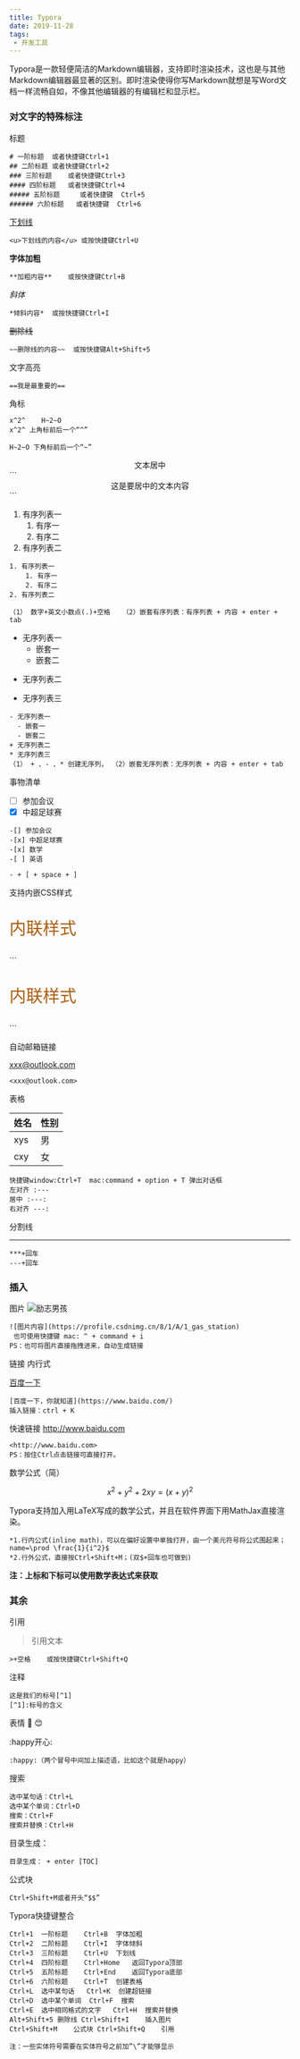 ```yaml
---
title: Typora
date: 2019-11-28
tags:
 - 开发工具
---
```


Typora是一款轻便简洁的Markdown编辑器，支持即时渲染技术，这也是与其他Markdown编辑器最显著的区别。即时渲染使得你写Markdown就想是写Word文档一样流畅自如，不像其他编辑器的有编辑栏和显示栏。

### 对文字的特殊标注

标题

```
# 一阶标题  或者快捷键Ctrl+1
## 二阶标题 或者快捷键Ctrl+2
### 三阶标题    或者快捷键Ctrl+3
#### 四阶标题   或者快捷键Ctrl+4
##### 五阶标题     或者快捷键  Ctrl+5
###### 六阶标题   或者快捷键  Ctrl+6
```

<u>下划线</u>

```
<u>下划线的内容</u> 或按快捷键Ctrl+U
```

**字体加粗**

```
**加粗内容**    或按快捷键Ctrl+B
```

*斜体*

```
*倾斜内容*  或按快捷键Ctrl+I
```

~~删除线~~

```
~~删除线的内容~~  或按快捷键Alt+Shift+5
```

文字高亮

```
==我是最重要的==

```

角标

```
x^2^    H~2~O
x^2^ 上角标前后一个“^”

H~2~O 下角标前后一个“~”
```

<center>文本居中</center>
```
<center>这是要居中的文本内容</center>
```

1. 有序列表一
   1. 有序一
   2. 有序二
2. 有序列表二

```
1. 有序列表一
    1. 有序一
    2. 有序二
2. 有序列表二

（1） 数字+英文小数点(.)+空格   （2）嵌套有序列表：有序列表 + 内容 + enter + tab
```

- 无序列表一
  - 嵌套一
  - 嵌套二

+ 无序列表二

* 无序列表三

```
- 无序列表一
  - 嵌套一
  - 嵌套二
+ 无序列表二
* 无序列表三
（1） + 、- 、* 创建无序列， （2）嵌套无序列表：无序列表 + 内容 + enter + tab
```

事物清单

- [ ] 参加会议
- [x] 中超足球赛

```
-[] 参加会议
-[x] 中超足球赛
-[x] 数学
-[ ] 英语

- + [ + space + ]
```

支持内嵌CSS样式

<p style="color: #AD5D0F;font-size: 30px; font-family: '宋体';">内联样式</p>
```
<p style="color: #AD5D0F;font-size: 30px; font-family: '宋体';">内联样式</p>
```

自动邮箱链接

<xxx@outlook.com>

```
<xxx@outlook.com>
```

表格

| 姓名 | 性别 |
| ---- | ---- |
| xys  | 男   |
| cxy  | 女   |

```
快捷键window:Ctrl+T  mac:command + option + T 弹出对话框
左对齐 :---
居中 :---:
右对齐 ---:
```

分割线

***


```
***+回车  
---+回车  
```

### 插入

图片
![励志男孩](https://profile.csdnimg.cn/8/1/A/1_gas_station)

```
![图片内容](https://profile.csdnimg.cn/8/1/A/1_gas_station)
 也可使用快捷键 mac: ^ + command + i
PS：也可将图片直接拖拽进来，自动生成链接
```

链接
内行式

[百度一下](https://www.baidu.com/)

```
[百度一下，你就知道](https://www.baidu.com/)
插入链接：ctrl + K
```


快速链接
<http://www.baidu.com>

```
<http://www.baidu.com>
PS：按住Ctrl点击链接可直接打开。
```

数学公式（简）

$$
x^2 + y^2+2xy = (x + y)^2
$$

Typora支持加入用LaTeX写成的数学公式，并且在软件界面下用MathJax直接渲染。

```
*1.行内公式(inline math)，可以在偏好设置中单独打开，由一个美元符号将公式围起来；name=\prod \frac{1}{i^2}$
*2.行外公式，直接按Ctrl+Shift+M；(双$+回车也可做到)
```

**注：上标和下标可以使用数学表达式来获取**

### 其余

引用

> 引用文本

```
>+空格    或按快捷键Ctrl+Shift+Q
```

注释

[^1]: 标号的含义

```
这是我们的标号[^1]
[^1]:标号的含义
```

表情
🐎 😊

:happy开心:

```
:happy:（两个冒号中间加上描述语，比如这个就是happy）
```

搜索

```
选中某句话：Ctrl+L
选中某个单词：Ctrl+D
搜索：Ctrl+F
搜索并替换：Ctrl+H
```

目录生成：

```
目录生成： + enter [TOC]
```

公式块

```
Ctrl+Shift+M或者开头“$$”
```

Typora快捷键整合

```
Ctrl+1  一阶标题    Ctrl+B  字体加粗
Ctrl+2  二阶标题    Ctrl+I  字体倾斜
Ctrl+3  三阶标题    Ctrl+U  下划线
Ctrl+4  四阶标题    Ctrl+Home   返回Typora顶部
Ctrl+5  五阶标题    Ctrl+End    返回Typora底部
Ctrl+6  六阶标题    Ctrl+T  创建表格
Ctrl+L  选中某句话   Ctrl+K  创建超链接
Ctrl+D  选中某个单词  Ctrl+F  搜索
Ctrl+E  选中相同格式的文字   Ctrl+H  搜索并替换
Alt+Shift+5 删除线 Ctrl+Shift+I    插入图片
Ctrl+Shift+M    公式块 Ctrl+Shift+Q    引用

注：一些实体符号需要在实体符号之前加”\”才能够显示
```